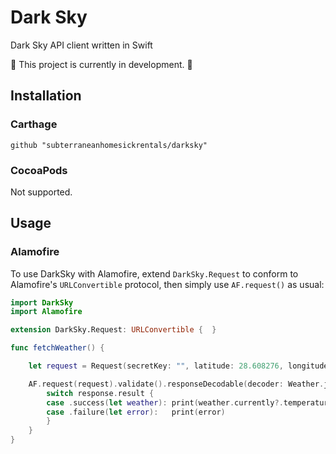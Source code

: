 # Dark Sky
Dark Sky API client written in Swift

🚧 This project is currently in development. 🚧

## Installation

### Carthage
```
github "subterraneanhomesickrentals/darksky"
```

### CocoaPods
Not supported.

## Usage

### Alamofire

To use DarkSky with Alamofire, extend `DarkSky.Request` to conform to Alamofire's `URLConvertible` protocol, then simply use `AF.request()` as usual:

```swift
import DarkSky
import Alamofire

extension DarkSky.Request: URLConvertible {  }

func fetchWeather() {

    let request = Request(secretKey: "", latitude: 28.608276, longitude: -80.604097)

    AF.request(request).validate().responseDecodable(decoder: Weather.jsonDecoder) { (response: DataResponse<Weather>) in
        switch response.result {
        case .success(let weather): print(weather.currently?.temperature)
        case .failure(let error):   print(error)
        }
    }
}
```
